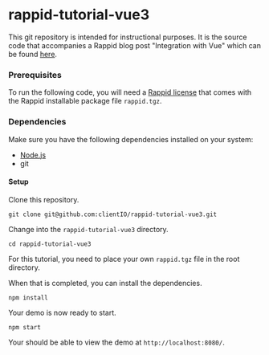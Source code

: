 # rappid-tutorial-vue3

This git repository is intended for instructional purposes. It is the source code that accompanies a Rappid blog post "Integration with Vue" which can be found [here](https://resources.jointjs.com/tutorial/vue-ts).

### Prerequisites  

To run the following code, you will need a [Rappid license](https://www.jointjs.com/license) that comes with the Rappid installable package file `rappid.tgz`.

### Dependencies

Make sure you have the following dependencies installed on your system:

- [Node.js](https://nodejs.org/en/)
- git

#### Setup

Clone this repository.

```
git clone git@github.com:clientIO/rappid-tutorial-vue3.git
```

Change into the `rappid-tutorial-vue3` directory.

```
cd rappid-tutorial-vue3
```

For this tutorial, you need to place your own `rappid.tgz` file in the root directory.

When that is completed, you can install the dependencies.

```
npm install
```

Your demo is now ready to start.

```
npm start
```

Your should be able to view the demo at `http://localhost:8080/`.
